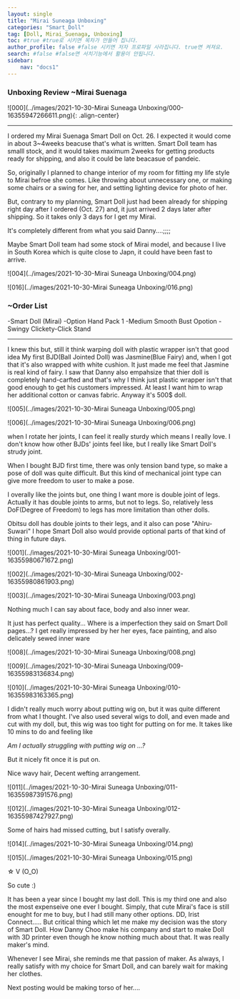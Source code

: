 ```yaml
---
layout: single
title: "Mirai Suneaga Unboxing"
categories: "Smart_Doll"
tag: [Doll, Mirai_Suenaga, Unboxing]
toc: #true #true로 시키면 목차가 만들어 집니다.
author_profile: false #false 시키면 저자 프로파일 사라집니다. true면 켜져요.
search: #false #false면 서치기능에서 활용이 안됩니다.
sidebar:
    nav: "docs1"
---
```



### Unboxing Review ~Mirai Suenaga 

![000](../images/2021-10-30-Mirai Suneaga Unboxing/000-16355947266611.png){: .align-center}

------

I ordered my Mirai Suenaga Smart Doll on Oct. 26.
I expected it would come in about 3~4weeks beacuse that's what is written.
Smart Doll team has smalll stock, and it would takes maximum 2weeks for getting products ready for shipping, and also it could be late beacasue of pandeic.

So, originally I planned to change interior of my room for fitting my life style to Mirai befroe she comes.
Like throwing about unnecessary one, or making some chairs or a swing for her, and setting lighting device for photo of her.

But, contrary to my planning, Smart Doll just had been already for shipping right day after I ordered (Oct. 27) and, it just arrived 2 days later after shipping.
So it takes only 3 days for I get my Mirai.

It's completely different from what you said Danny....;;;;

Maybe Smart Doll team had some stock of Mirai model, and because I live in South Korea which is quite close to Japn, it could have been fast to arrive.

![004](../images/2021-10-30-Mirai Suneaga Unboxing/004.png)

![016](../images/2021-10-30-Mirai Suneaga Unboxing/016.png)

### ~Order List

-Smart Doll (Mirai)
-Option Hand Pack 1
-Medium Smooth Bust Opotion
-Swingy Clickety-Click Stand

------

I knew this but, still it think warping doll with plastic wrapper isn't that good idea
My first BJD(Ball Jointed Doll) was Jasmine(Blue Fairy) and, when I got that it's also wrapped with white cushion.
It just made me feel that Jasmine is real kind of fairy.
I saw that Danny also empahsize that thier doll is completely hand-carfted and that's why I think just plastic wrapper isn't that good enough to get his customers impressed.
At least I want him to wrap her additional cotton or canvas fabric.
Anyway it's 500$ doll.

![005](../images/2021-10-30-Mirai Suneaga Unboxing/005.png)

![006](../images/2021-10-30-Mirai Suneaga Unboxing/006.png)

when I rotate her joints, I can feel it really sturdy which means I really love.
I don't know how other BJDs' joints feel like, but I really like Smart Doll's strudy joint.

When I bought BJD first time, there was only tension band type, so make a pose of doll was quite difficult.
But this kind of mechanical joint type can give more freedom to user to make a pose.

I overally like the joints but, one thing I want more is double joint of legs.
Actually it has double joints to arms, but not to legs.
So, relatively less DoF(Degree of Freedom) to legs has more limitation than other dolls.

Obitsu doll has double joints to their legs, and it also can pose "Ahiru-Suwari"
I hope Smart Doll also would provide optional parts of that kind of thing in future days.

![001](../images/2021-10-30-Mirai Suneaga Unboxing/001-16355980671672.png)

![002](../images/2021-10-30-Mirai Suneaga Unboxing/002-16355980861903.png)

![003](../images/2021-10-30-Mirai Suneaga Unboxing/003.png)

Nothing much I can say about face, body and also inner wear.

It just has perfect quality...
Where is a imperfection they said on Smart Doll pages...?
I get really impressed by her her eyes, face painting, and also delicately sewed inner ware

![008](../images/2021-10-30-Mirai Suneaga Unboxing/008.png)

![009](../images/2021-10-30-Mirai Suneaga Unboxing/009-16355983136834.png)

![010](../images/2021-10-30-Mirai Suneaga Unboxing/010-16355983163365.png)

I didn't really much worry about putting wig on, but it was quite different from what I thought.
I've also used several wigs to doll, and even made and cut with my doll, 
but, this wig was too tight for putting on for me.
It takes like 10 mins to do and feeling like

*Am I actually struggling with putting wig on ...?*

But it nicely fit once it is put on.

Nice wavy hair,
Decent wefting arrangement.

![011](../images/2021-10-30-Mirai Suneaga Unboxing/011-16355987391576.png)

![012](../images/2021-10-30-Mirai Suneaga Unboxing/012-16355987427927.png)

Some of hairs had missed cutting, but I satisfy overally.

![014](../images/2021-10-30-Mirai Suneaga Unboxing/014.png)

![015](../images/2021-10-30-Mirai Suneaga Unboxing/015.png)

  ☆ V (O_O)

So cute :)

It has been a year since I bought my last doll.
This is my third one and also the most expenseive one ever I bought.
Simply, that cute Mirai's face is still enought for me to buy, but I had still many other options.
DD, Irist Connect.....
But critical thing which let me make my decision was the story of Smart Doll.
How Danny Choo make his company and start to make Doll with 3D printer even though he know nothing much about that.
It was really maker's mind.

Whenever I see Mirai, she reminds me that passion of maker.
As always, I really satisfy with my choice for Smart Doll, and can barely wait for making her clothes.





Next posting would be making torso of her....
